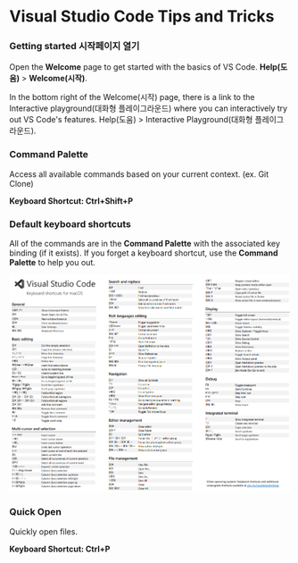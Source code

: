 # Visual Studio Code Tips and Tricks

### Getting started 시작페이지 열기

Open the **Welcome** page to get started with the basics of VS Code. **Help(도움)** > **Welcome(시작)**.

In the bottom right of the Welcome(시작) page, there is a link to the Interactive playground(대화형 플레이그라운드) where you can interactively try out VS Code's features. Help(도움) > Interactive Playground(대화형 플레이그라운드).

### Command Palette

Access all available commands based on your current context. (ex. Git Clone)

**Keyboard Shortcut: Ctrl+Shift+P**

### Default keyboard shortcuts

All of the commands are in the **Command Palette** with the associated key binding (if it exists). If you forget a keyboard shortcut, use the **Command Palette** to help you out.

![Visual%20Studio%20Code%20Tips%20and%20Tricks%2058cd8895b132471399737ce7eced2784/Untitled.png](Visual%20Studio%20Code%20Tips%20and%20Tricks%2058cd8895b132471399737ce7eced2784/Untitled.png)

### Quick Open

Quickly open files.

**Keyboard Shortcut: Ctrl+P**

